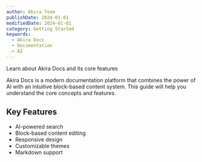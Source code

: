```yaml
---
author: Akira Team
publishDate: 2024-01-01
modifiedDate: 2024-01-01
category: Getting Started
keywords:
  - Akira Docs
  - Documentation
  - AI
---
```


Learn about Akira Docs and its core features

Akira Docs is a modern documentation platform that combines the power of AI with an intuitive block-based content system. This guide will help you understand the core concepts and features.

## Key Features

- AI-powered search
- Block-based content editing
- Responsive design
- Customizable themes
- Markdown support
